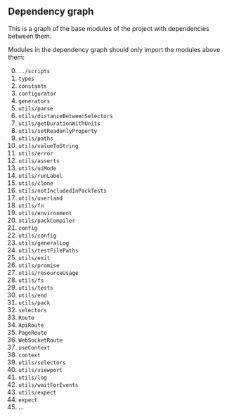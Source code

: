 ## Dependency graph

This is a graph of the base modules of the project with dependencies between them.

Modules in the dependency graph should only import the modules above them:

0. `../scripts`
1. `types`
2. `constants`
3. `configurator`
4. `generators`
5. `utils/parse`
6. `utils/distanceBetweenSelectors`
7. `utils/getDurationWithUnits`
8. `utils/setReadonlyProperty`
9. `utils/paths`
10. `utils/valueToString`
11. `utils/error`
12. `utils/asserts`
13. `utils/uiMode`
14. `utils/runLabel`
15. `utils/clone`
16. `utils/notIncludedInPackTests`
17. `utils/userland`
18. `utils/fn`
19. `utils/environment`
20. `utils/packCompiler`
21. `config`
22. `utils/config`
23. `utils/generalLog`
24. `utils/testFilePaths`
25. `utils/exit`
26. `utils/promise`
27. `utils/resourceUsage`
28. `utils/fs`
29. `utils/tests`
30. `utils/end`
31. `utils/pack`
32. `selectors`
33. `Route`
34. `ApiRoute`
35. `PageRoute`
36. `WebSocketRoute`
37. `useContext`
38. `context`
39. `utils/selectors`
40. `utils/viewport`
41. `utils/log`
42. `utils/waitForEvents`
43. `utils/expect`
44. `expect`
45. ...
